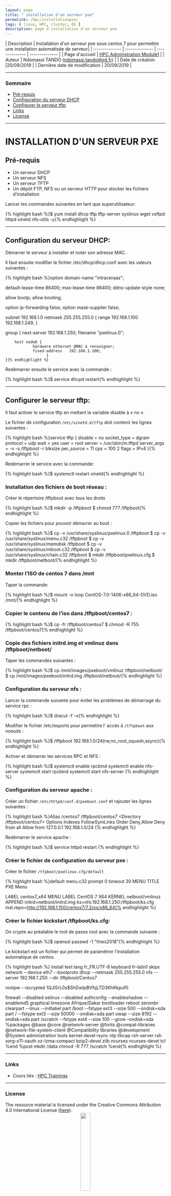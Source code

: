 ```yaml
---
layout: page
title: " installation d'un serveur pxe"
permalink: /hpc/installationpxe/
tags: [ linux, HPC, cluster, OS ]
description: page d'installation d'un serveur pxe
---
```


| Description | Installation d'un serveur pxe sous centos 7 pour permettre une installation automatisée de serveur|
| :------------- | :------------- | :------------- | :------------- |
| Page d'accueil | [HPC Administration Module1](https://southgreenplatform.github.io/trainings/Module1/) |
| Auteur | Ndomassi TANDO (ndomassi.tando@ird.fr)  |
|  Date de création |20/09/2019 |
| Dernière  date de modification   | 20/09/2019 |


-----------------------


### Sommaire

<!-- TOC depthFrom:2 depthTo:2 withLinks:1 updateOnSave:1 orderedList:0 -->
* [Pré-requis](#part-1)
* [Configuration du serveur DHCP](#part-2)
* [Configurer le serveur tftp](#part-3)
* [Links](#links)
* [License](#license)


-----------------------

# INSTALLATION  D'UN SERVEUR PXE

<a name="part-1"></a>
##  Pré-requis

-  Un serveur DHCP
-  Un serveur NFS
-  Un serveur TFTP
-  Un dépôt FTP, NFS ou un serveur HTTP pour stocker les fichiers d’installation

Lancer les commandes suivantes en tant que superutilisateur:

{% highlight bash %}$ yum install dhcp tftp tftp-server syslinux wget vsftpd  httpd xinetd  nfs-utils -y{% endhighlight %}

-------------------------------------------------------------------------------------

<a name="part-2"></a>
## Configuration du serveur DHCP:

Démarrer le serveur à installer et noter son adresse MAC.

Il faut ensuite  modifier le fichier /etc/dhcp/dhcp.conf avec les valeurs suivantes :

{% highlight bash %}option domain-name "intraceraas";

default-lease-time 86400;
max-lease-time 86400;
ddns-update-style none;

allow bootp;
allow booting;

option ip-forwarding    false;
option mask-supplier    false;

subnet 192.168.1.0 netmask 255.255.255.0 {
        range 192.168.1.100 192.168.1.249;
}


group {
        next-server     192.168.1.250;
        filename "pxelinux.0";

        host node0 {
                hardware ethernet @MAC à renseigner;
                fixed-address   192.168.1.100;
        		      }
	}{% endhighlight %}
  
  Redémarrer ensuite le service avec la commande :
  
{% highlight bash %}$ service dhcpd restart{% endhighlight %}

----------------------------------------------------------------------------------------------

<a name="part-3"></a>
## Configurer le serveur tftp:

Il faut activer le service tftp en mettant la variable disable à « no ».

Le fichier de configuration `/etc/xinetd.d/tftp` doit contenir les lignes suivantes :

{% highlight bash %}service tftp
{
        disable = no
        socket_type             = dgram
        protocol                = udp
        wait                    = yes
        user                    = root
        server                  = /usr/sbin/in.tftpd
        server_args             = -v -s /tftpboot -r blksize
        per_source              = 11
        cps                     = 100 2
        flags                   = IPv4
}{% endhighlight %}

Redémarrer le service avec la commande:

{% highlight bash %}$ systemctl restart xinetd{% endhighlight %}

### Installation des fichiers de boot réseau :

Créer le répertoire /tftpboot avec tous les droits

{% highlight bash %}$ mkdir -p /tftpboot
$ chmod 777 /tftpboot{% endhighlight %}

Copier les fichiers pour pouvoir démarrer au boot :

{% highlight bash %}$ cp -v /usr/share/syslinux/pxelinux.0 /tftpboot
$ cp -v /usr/share/syslinux/menu.c32 /tftpboot
$ cp -v /usr/share/syslinux/memdisk /tftpboot
$ cp -v /usr/share/syslinux/mboot.c32 /tftpboot
$ cp -v /usr/share/syslinux/chain.c32 /tftpboot
$ mkdir  /tftpboot/pxelinux.cfg
$ mkdir /tftpboot/netboot/{% endhighlight %}

### Monter l’ISO de centos 7 dans /mnt

Taper la commande:

{% highlight bash %}$ mount -o loop CentOS-7.0-1406-x86_64-DVD.iso /mnt/{% endhighlight %}

### Copier le contenu de l’iso dans /tftpboot/centos7 :


{% highlight bash %}$ cp -fr /tftpboot/centos7
$ chmod -R 755 /tftpboot/centos7{% endhighlight %}

### Copie des fichiers initrd.img et vmlinuz dans  /tftpboot/netboot/

Taper les commandes suivantes :

{% highlight bash %}$ cp /mnt/images/pxeboot/vmlinuz /tftpboot/netboot/
$ cp /mnt/images/pxeboot/initrd.img /tftpboot/netboot/{% endhighlight %}

### Configuration du serveur nfs :

Lancer la commande suivante pour éviter les problèmes de démarrage du service rpc :


{% highlight bash %}$ dracut -f -v{% endhighlight %}

Modifier le fichier /etc/exports pour permettre l’ accès à `/tftpboot` aux noeuds :

{% highlight bash %}$ /tftpboot 192.168.1.0/24(rw,no_root_squash,async){% endhighlight %}

Activer et démarrer les services RPC et NFS :

{% highlight bash %}$ systemctl enable rpcbind
systemctl enable nfs-server
systemctl start rpcbind
systemctl start nfs-server
{% endhighlight %}

### Configuration du serveur apache :

Créer un fichier `/etc/httpd/conf.d/pxeboot.conf` et rajouter les lignes suivantes :

{% highlight bash %}Alias /centos7 /tftpboot/centos7
<Directory /tftpboot/centos7>
Options Indexes FollowSymLinks
Order Deny,Allow
Deny from all
Allow from 127.0.0.1 192.168.1.0/24
</Directory>{% endhighlight %}

Redémarrer le service apache :


{% highlight bash %}$ service httpd restart {% endhighlight %}

### Créer le fichier de configuration du serveur pxe :

Créer le fichier  `/tfpboot/pxelinux.cfg/default`


{% highlight bash %}default menu.c32
prompt 0
timeout 30
MENU TITLE PXE Menu

LABEL centos7_x64
MENU LABEL CentOS 7 X64
        KERNEL netboot/vmlinuz
        APPEND initrd=netboot/initrd.img  ks=nfs:192.168.1.250:/tftpboot/ks.cfg inst.repo=http://192.168.1.150/centos7/7.2/os/x86_64{% endhighlight %}
	
### 	Créer le fichier kickstart /tftpboot/ks.cfg:

On crypte au préalable le mot de passe root avec la commande suivante :

{% highlight bash %}$ openssl passwd -1 "thies2018"{% endhighlight %}

Le kickstart est un fichier qui permet de paramétrer l’installation automatique de centos.

{% highlight bash %}
install
text
lang fr_FR.UTF-8
keyboard fr-latin1
skipx
network --device eth7 --bootproto dhcp --netmask 255.255.255.0
nfs --server 192.168.1.250 --dir /tftpboot/Centos7


rootpw --iscrypted $1$QJl5rL0s$ShDwIpBVfqLTD3KhKkpuf0

firewall --disabled
selinux --disabled
authconfig --enableshadow --enablemd5
graphical
timezone Afrique/Dakar
bootloader
reboot
 zerombr
clearpart --linux --initlabel
part /boot --fstype ext3 --size 500 --ondisk=sda
part / --fstype ext3 --size 50000 --ondisk=sda
part swap --size 8192 --ondisk=sda
part /scratch --fstype ext4 --size 100 --grow –ondisk=sda
%packages
@base
@core
@network-server
@fonts
@compat-libraries
@network-file-system-client
@Compatibility libraries
@development
@System administration tools
kernel-devel
rsync
ntp
libcap
rsh-server
rsh
xorg-x11-xauth
xz-lzma-compact
bzip2-devel
zlib
ncurses
ncurses-devel
tcl
%end
%post
mkdir /data
chmod -R 777 /scratch
%end{% endhighlight %}



     
-----------------------

### Links
<a name="links"></a>

* Cours liés : [HPC Trainings](https://southgreenplatform.github.io/trainings/HPC/)


-----------------------

### License
<a name="license"></a>

<div>
The resource material is licensed under the Creative Commons Attribution 4.0 International License (<a href="http://creativecommons.org/licenses/by-nc-sa/4.0/">here</a>).
<center><img width="25%" class="img-responsive" src="http://creativecommons.org.nz/wp-content/uploads/2012/05/by-nc-sa1.png"/>
</center>
</div>
                  
 
